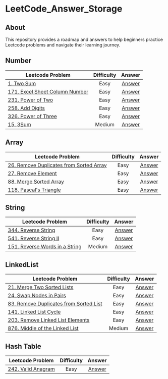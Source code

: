 LeetCode_Answer_Storage
=====================

## About

This repository provides a roadmap and answers to help beginners practice Leetcode problems and navigate their learning journey.

## Number

| Leetcode Problem | Difficulty | Answer |
| ---- | :----: | :----: |
| [1. Two Sum](https://leetcode.com/problems/two-sum/description/) | Easy   | [Answer](Number/1.%20Two%20Sum.js) |
| [171. Excel Sheet Column Number](https://leetcode.com/problems/excel-sheet-column-number/description/) | Easy | [Answer](Number/171.%20Excel%20Sheet%20Column%20Number.js) |
| [231. Power of Two](https://leetcode.com/problems/power-of-two/) | Easy | [Answer](Number/231.%20Power%20of%20Two.js) |
| [258. Add Digits](https://leetcode.com/problems/add-digits/) | Easy | [Answer](Number/258.%20Add%20Digits.js) |
| [326. Power of Three](https://leetcode.com/problems/power-of-three/description/) | Easy | [Answer](Number/326.%20Power%20of%20Three.js) |
| [15. 3Sum](https://leetcode.com/problems/3sum/description/)  | Medium   | [Answer](Number/15.%203Sum.js) |

## Array

| Leetcode Problem | Difficulty | Answer |
| ---- | :----: | :----: |
| [26. Remove Duplicates from Sorted Array](https://leetcode.com/problems/remove-duplicates-from-sorted-array/) | Easy   | [Answer](Array/26.%20Remove%20Duplicates%20from%20Sorted%20Array.js) |
| [27. Remove Element](https://leetcode.com/problems/remove-element/description/) | Easy | [Answer](/Array/26.%20Remove%20Duplicates%20from%20Sorted%20Array.js) |
| [88. Merge Sorted Array](https://leetcode.com/problems/merge-sorted-array/description/) | Easy | [Answer](/Array/88.%20Merge%20Sorted%20Array.py) |
| [118. Pascal's Triangle](https://leetcode.com/problems/pascals-triangle/description/) | Easy | [Answer](/Array/118.%20Pascal's%20Triangle.js) |

## String

| Leetcode Problem | Difficulty | Answer |
| ---- | :----: | :----: |
| [344. Reverse String](https://leetcode.com/problems/reverse-string/) | Easy   | [Answer](./String/344.%20Reverse%20String.js) |
| [541. Reverse String II](https://leetcode.com/problems/reverse-string-ii/description/) | Easy   | [Answer](./String/541.%20Reverse%20String%20II.js) |
| [151. Reverse Words in a String](https://leetcode.com/problems/reverse-words-in-a-string/description/) | Medium   | [Answer](./String/151.%20Reverse%20Words%20in%20a%20String.js) |


## LinkedList

| Leetcode Problem | Difficulty | Answer |
| ---- | :----: | :----: |
| [21. Merge Two Sorted Lists](https://leetcode.com/problems/two-sum/description/) | Easy   | [Answer](LinkedList/21.%20Merge%20Two%20Sorted%20Lists.js) |
| [24. Swap Nodes in Pairs](https://leetcode.com/problems/excel-sheet-column-number/description/) | Easy | [Answer](LinkedList/24.%20Swap%20Nodes%20in%20Pairs.js) |
| [83. Remove Duplicates from Sorted List](https://leetcode.com/problems/power-of-two/) | Easy | [Answer](LinkedList/83.%20Remove%20Duplicates%20from%20Sorted%20List.js) |
| [141. Linked List Cycle](https://leetcode.com/problems/add-digits/) | Easy | [Answer](LinkedList/141.%20Linked%20List%20Cycle.js) |
| [203. Remove Linked List Elements](https://leetcode.com/problems/remove-linked-list-elements/) | Easy | [Answer](LinkedList/203.%20Remove%20Linked%20List%20Elements.js) |
| [876. Middle of the Linked List](https://leetcode.com/problems/3sum/description/)  | Medium   | [Answer](Number/15.%203Sum.js) |

## Hash Table
| Leetcode Problem | Difficulty | Answer |
| ---- | :----: | :----: |
| [242. Valid Anagram](https://leetcode.com/problems/valid-anagram/description/) | Easy   | [Answer](/Hash%20Table/242.%20Valid%20Anagram.js) |
